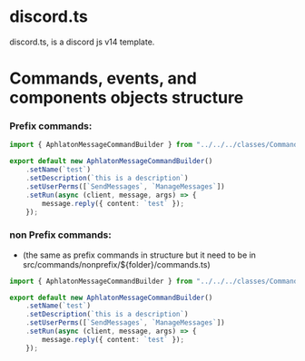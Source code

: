 # discord.ts
discord.ts, is a discord js v14 template.

# Commands, events, and components objects structure
### Prefix commands:
```ts
import { AphlatonMessageCommandBuilder } from "../../../classes/Commands.js";

export default new AphlatonMessageCommandBuilder()
    .setName(`test`)
    .setDescription(`this is a description`)
    .setUserPerms([`SendMessages`, `ManageMessages`])
    .setRun(async (client, message, args) => {
        message.reply({ content: `test` });
    });

```

### non Prefix commands:
- (the same as prefix commands in structure but it need to be in src/commands/nonprefix/${folder}/commands.ts)

```ts
import { AphlatonMessageCommandBuilder } from "../../../classes/Commands.js";

export default new AphlatonMessageCommandBuilder()
    .setName(`test`)
    .setDescription(`this is a description`)
    .setUserPerms([`SendMessages`, `ManageMessages`])
    .setRun(async (client, message, args) => {
        message.reply({ content: `test` });
    });

```
